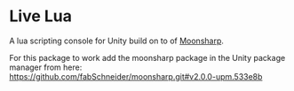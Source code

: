 # Live Lua

A lua scripting console for Unity build on to of [Moonsharp](https://www.moonsharp.org/).

For this package to work add the moonsharp package in the Unity package manager from here: https://github.com/fabSchneider/moonsharp.git#v2.0.0-upm.533e8b
